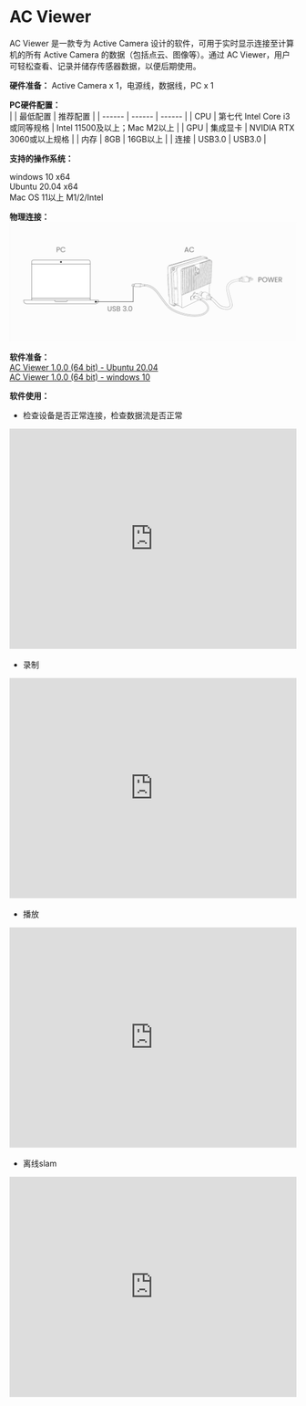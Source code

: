 # AC Viewer  

AC Viewer 是一款专为 Active Camera 设计的软件，可用于实时显示连接至计算机的所有 Active Camera 的数据（包括点云、图像等）。通过 AC Viewer，用户可轻松查看、记录并储存传感器数据，以便后期使用。  

**硬件准备：** Active Camera x 1，电源线，数据线，PC x 1  

**PC硬件配置：**  
|    | 最低配置  | 推荐配置 |
| ------ | ------ | ------ |
| CPU | 第七代 Intel Core i3或同等规格 | Intel 11500及以上；Mac M2以上 |
| GPU | 集成显卡 | NVIDIA RTX 3060或以上规格 |
| 内存 | 8GB | 16GB以上 |
| 连接 | USB3.0 | USB3.0 |

**支持的操作系统：**   

windows 10 x64   
Ubuntu 20.04 x64  
Mac OS 11以上 M1/2/Intel

**物理连接：**
![图片alt](../image/output.png)  


**软件准备：**  
[AC Viewer 1.0.0 (64 bit) - Ubuntu 20.04](https://cdn.robosense.cn/AC1ac_viewer_Linux_x86_64_release_1.0.0.zip)  
[AC Viewer 1.0.0 (64 bit) - windows 10](https://cdn.robosense.cn/AC1ac_viewer_Win_x86_64_release_1.0.0.7z)



 **软件使用：**  
- 检查设备是否正常连接，检查数据流是否正常
<iframe width="100%" height="386" src="https://cdn.robosense.cn/AC1acview_check.mp4" frameborder="0" allowfullscreen></iframe>

- 录制
<iframe width="100%" height="386" src="https://cdn.robosense.cn/AC1acview_collect.mp4" frameborder="0" allowfullscreen></iframe>

- 播放
<iframe width="100%" height="386" src="https://cdn.robosense.cn/AC1acview_replay.mp4" frameborder="0" allowfullscreen></iframe>

- 离线slam
<iframe width="100%" height="386" src="https://cdn.robosense.cn/AC1acview_slam.mp4" frameborder="0" allowfullscreen></iframe>
